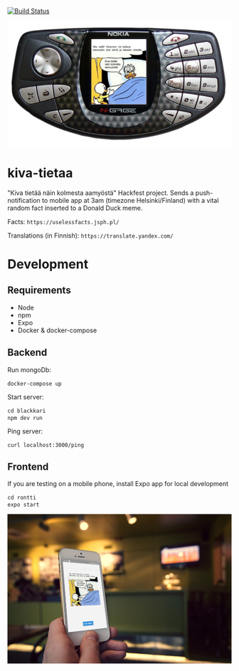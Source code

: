 [![Build Status](https://travis-ci.com/tonisuo/kiva-tietaa.svg?token=5aLnZnpJEoXDMwxJmqMe&branch=master)](https://travis-ci.com/tonisuo/kiva-tietaa)

![alt text](doc/ngace.png "Logo Title Text 1")

# kiva-tietaa
"Kiva tietää näin kolmesta aamyöstä" Hackfest project. Sends a push-notification to mobile app at 3am (timezone Helsinki/Finland) with a vital random fact inserted to a Donald Duck meme.

Facts: `https://uselessfacts.jsph.pl/`

Translations (in Finnish): `https://translate.yandex.com/`

# Development

## Requirements

- Node
- npm
- Expo
- Docker & docker-compose 

## Backend

Run mongoDb:

```
docker-compose up
```

Start server:

```
cd blackkari
npm dev run
```

Ping server:

```
curl localhost:3000/ping
```

## Frontend

If you are testing on a mobile phone, install Expo app for local development

```
cd rontti
expo start
```
![alt text](doc/phone_hand.jpg "Logo Title Text 2")
